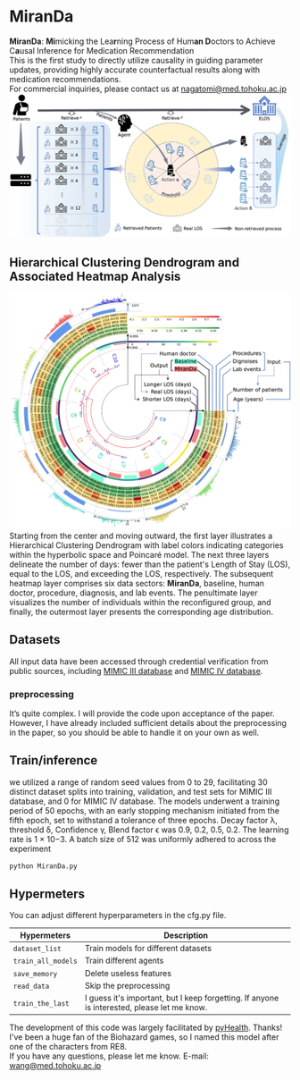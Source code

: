 # MiranDa
**MiranDa**: **Mi**micking the Lea**r**ning Process of Hum**an D**octors to Achieve C**a**usal Inference for Medication Recommendation  
This is the first study to directly utilize causality in guiding parameter updates, providing highly accurate counterfactual results along with medication recommendations.   
For commercial inquiries, please contact us at nagatomi@med.tohoku.ac.jp
![cover-large](./fig/Picture2.jpg)


## Hierarchical Clustering Dendrogram and Associated Heatmap Analysis
![Picture3](./fig/Picture6.jpg)
Starting from the center and moving outward, the first layer illustrates a Hierarchical Clustering Dendrogram with label colors indicating categories within the hyperbolic space and Poincaré model. The next three layers delineate the number of days: fewer than the patient's Length of Stay (LOS), equal to the LOS, and exceeding the LOS, respectively. The subsequent heatmap layer comprises six data sectors: **MiranDa**, baseline, human doctor, procedure, diagnosis, and lab events. The penultimate layer visualizes the number of individuals within the reconfigured group, and finally, the outermost layer presents the corresponding age distribution.

## Datasets

All input data have been accessed through credential verification from public sources, including [MIMIC III database](https://physionet.org/content/mimiciii/1.4/) and [MIMIC IV database](https://physionet.org/content/mimiciv/0.4/).
### preprocessing
It’s quite complex. I will provide the code upon acceptance of the paper. However, I have already included sufficient details about the preprocessing in the paper, so you should be able to handle it on your own as well.

## Train/inference
we utilized a range of random seed values from 0 to 29, facilitating 30 distinct dataset splits into training, validation, and test sets for MIMIC III database, and 0 for MIMIC IV database.
The models underwent a training period of 50 epochs, with an early stopping mechanism initiated from the fifth epoch, set to withstand a tolerance of three epochs. Decay factor λ, threshold δ,
Confidence γ, Blend factor ϵ was 0.9, 0.2, 0.5, 0.2. The learning rate is 1 × 10−3. A batch size of 512 was uniformly adhered to across the experiment

```bash
python MiranDa.py
```
## Hypermeters

You can adjust different hyperparameters in the cfg.py file.

| Hypermeters              | Description                                                  |
| ------------------------ | ------------------------------------------------------------ |
| `dataset_list`           | Train models for different datasets |
| `train_all_models`       | Train different agents |
| `save_memory`            | Delete useless features  |
| `read_data`              | Skip the preprocessing |
| `train_the_last`         | I guess it's important, but I keep forgetting. If anyone is interested, please let me know.|

The development of this code was largely facilitated by [pyHealth](https://github.com/sunlabuiuc/PyHealth). Thanks!  
I've been a huge fan of the Biohazard games, so I named this model after one of the characters from RE8.  
If you have any questions, please let me know. E-mail: wang@med.tohoku.ac.jp
